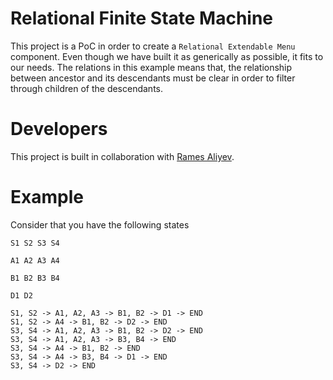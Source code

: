 # Relational Finite State Machine

This project is a PoC in order to create a `Relational Extendable Menu` component. Even though we have built it as generically as possible, it fits to our needs. The relations in this example means that, the relationship between ancestor and its descendants must be clear in order to filter through children of the descendants.

# Developers

This project is built in collaboration with [Rames Aliyev](http://github.com/ramesaliyev).

# Example

Consider that you have the following states

```
S1 S2 S3 S4

A1 A2 A3 A4

B1 B2 B3 B4

D1 D2
```

```
S1, S2 -> A1, A2, A3 -> B1, B2 -> D1 -> END
S1, S2 -> A4 -> B1, B2 -> D2 -> END
S3, S4 -> A1, A2, A3 -> B1, B2 -> D2 -> END
S3, S4 -> A1, A2, A3 -> B3, B4 -> END
S3, S4 -> A4 -> B1, B2 -> END
S3, S4 -> A4 -> B3, B4 -> D1 -> END
S3, S4 -> D2 -> END
